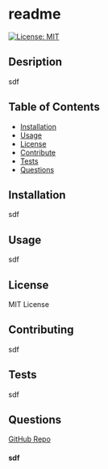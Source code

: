 
# readme
[![License: MIT](https://img.shields.io/badge/License-MIT-yellow.svg)](https://opensource.org/licenses/MIT)
## Desription
 sdf

## Table of Contents
 - [Installation](#installation)
 - [Usage](#usage)
 - [License](#license)
 - [Contribute](#contribute)
 - [Tests](#tests)
 - [Questions](#questions)

## Installation
sdf    
## Usage
sdf
## License
MIT License
## Contributing
sdf
## Tests
sdf
## Questions
[GitHub Repo](https://github.com/sdf/readme)
#### sdf
